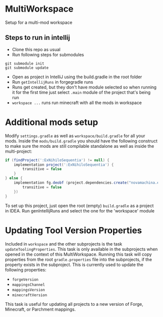 # MultiWorkspace

Setup for a multi-mod workspace

## Steps to run in intellij

- Clone this repo as usual
- Run following steps for submodules

```
git submodule init
git submodule update
```

- Open as project in IntelliJ using the build.gradle in the root folder
- Run `getIntellijRuns` in forgegradle runs
- Runs get created, but they don't have module selected so when running it for the first time just select `.main` module of the project that's being run
- `workspace ...` runs run minecraft with all the mods in workspace

# Additional mods setup

Modify `settings.gradle` as well as `workspace/build.gradle` for all your mods.
Inside the `mods/build.gradle` you should have the following construct to make sure the mods are still compilable standalone as well as inside the multi-project:

```groovy
if (findProject(':ExNihiloSequentia') != null) {
    implementation project(':ExNihiloSequentia') {
        transitive = false
    }
} else {
    implementation fg.deobf (project.dependencies.create("novamachina.exnihilosequentia:ExNihiloSequentia:${exnihilo_version}") {
        transitive = false
    })
}
```

To set up this project, just open the root (empty) `build.gradle` as a project in IDEA. Run genIntellijRuns and select the one for the 'workspace' module

# Updating Tool Version Properties

Included in `workspace` and the other subprojects is the task `updateToolingProperties`. This task is only available in the subprojects when opened in the context of this MultiWorkspace.
Running this task will copy properties from the root `gradle.properties` file into the subprojects, if the property exists in the subproject. This is currently used to update the following properties:

- `forgeVersion`
- `mappingsChannel`
- `mappingsVersion`
- `minecraftVersion`

This task is useful for updating all projects to a new version of Forge, Minecraft, or Parchment mappings.

